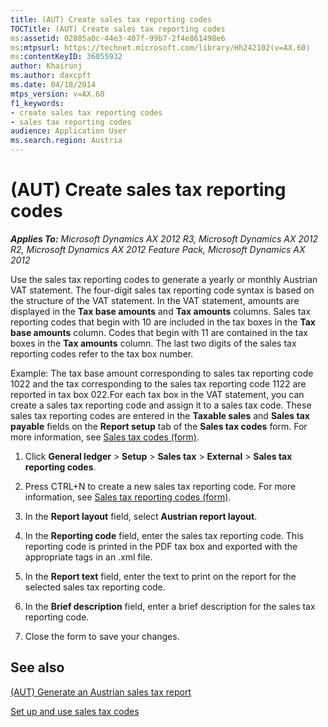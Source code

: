 ```yaml
---
title: (AUT) Create sales tax reporting codes
TOCTitle: (AUT) Create sales tax reporting codes
ms:assetid: 02885a0c-44e3-407f-99b7-2f4e861498e6
ms:mtpsurl: https://technet.microsoft.com/library/Hh242102(v=AX.60)
ms:contentKeyID: 36055932
author: Khairunj
ms.author: daxcpft
ms.date: 04/18/2014
mtps_version: v=AX.60
f1_keywords:
- create sales tax reporting codes
- sales tax reporting codes
audience: Application User
ms.search.region: Austria
---
```


# (AUT) Create sales tax reporting codes 


_**Applies To:** Microsoft Dynamics AX 2012 R3, Microsoft Dynamics AX 2012 R2, Microsoft Dynamics AX 2012 Feature Pack, Microsoft Dynamics AX 2012_

Use the sales tax reporting codes to generate a yearly or monthly Austrian VAT statement. The four-digit sales tax reporting code syntax is based on the structure of the VAT statement. In the VAT statement, amounts are displayed in the **Tax base amounts** and **Tax amounts** columns. Sales tax reporting codes that begin with 10 are included in the tax boxes in the **Tax base amounts** column. Codes that begin with 11 are contained in the tax boxes in the **Tax amounts** column. The last two digits of the sales tax reporting codes refer to the tax box number.

Example: The tax base amount corresponding to sales tax reporting code 1022 and the tax corresponding to the sales tax reporting code 1122 are reported in tax box 022.For each tax box in the VAT statement, you can create a sales tax reporting code and assign it to a sales tax code. These sales tax reporting codes are entered in the **Taxable sales** and **Sales tax payable** fields on the **Report setup** tab of the **Sales tax codes** form. For more information, see [Sales tax codes (form)](https://technet.microsoft.com/library/aa553257\(v=ax.60\)).

1.  Click **General ledger** \> **Setup** \> **Sales tax** \> **External** \> **Sales tax reporting codes**.

2.  Press CTRL+N to create a new sales tax reporting code. For more information, see [Sales tax reporting codes (form)](https://technet.microsoft.com/library/aa588316\(v=ax.60\)).

3.  In the **Report layout** field, select **Austrian report layout**.

4.  In the **Reporting code** field, enter the sales tax reporting code. This reporting code is printed in the PDF tax box and exported with the appropriate tags in an .xml file.

5.  In the **Report text** field, enter the text to print on the report for the selected sales tax reporting code.

6.  In the **Brief description** field, enter a brief description for the sales tax reporting code.

7.  Close the form to save your changes.

## See also

[(AUT) Generate an Austrian sales tax report](aut-generate-an-austrian-sales-tax-report.md)

[Set up and use sales tax codes](set-up-and-use-sales-tax-codes.md)

  


